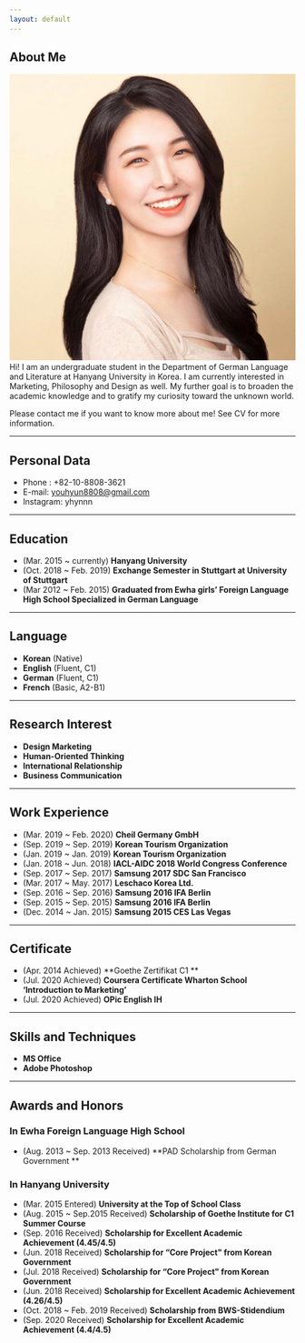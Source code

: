 ```yaml
---
layout: default
---
```


## About Me
<img class="profile-picture" src="profile_youhyun.jpeg">
Hi! I am an undergraduate student in the Department of German Language and Literature at Hanyang University in Korea. I am currently interested in Marketing, Philosophy and Design as well. My further goal is to broaden the academic knowledge and to gratify my curiosity toward the unknown world.

Please contact me if you want to know more about me!  See CV for more information.

 <!-- This is a jekyll based resume template. You can find the full source code on [GitHub] --> 
 <!-- (https://github.com/bk2dcradle/researcher) -->

---
## Personal Data
- Phone : +82-10-8808-3621
- E-mail: youhyun8808@gmail.com
- Instagram: yhynnn

---
## Education
- (Mar. 2015 ~ currently) **Hanyang University** 
- (Oct. 2018 ~ Feb. 2019) **Exchange Semester in Stuttgart at University of Stuttgart** 
- (Mar 2012 ~ Feb. 2015) **Graduated from Ewha girls’ Foreign Language High School Specialized in German Language** 

---
## Language
- **Korean** (Native)
- **English** (Fluent, C1)
- **German** (Fluent, C1)
- **French** (Basic, A2-B1) 

---
## Research Interest
- **Design Marketing**
- **Human-Oriented Thinking**
- **International Relationship**
- **Business Communication**

---
## Work Experience
- (Mar. 2019 ~ Feb. 2020) **Cheil Germany GmbH** 
- (Sep. 2019 ~ Sep. 2019) **Korean Tourism Organization**
- (Jan. 2019 ~ Jan. 2019) **Korean Tourism Organization**
- (Jan. 2018 ~ Jun. 2018) **IACL-AIDC 2018 World Congress Conference**
- (Sep. 2017 ~ Sep. 2017) **Samsung 2017 SDC San Francisco**
- (Mar. 2017 ~ May. 2017) **Leschaco Korea Ltd.**
- (Sep. 2016 ~ Sep. 2016) **Samsung 2016 IFA Berlin**
- (Sep. 2015 ~ Sep. 2015) **Samsung 2016 IFA Berlin**
- (Dec. 2014 ~ Jan. 2015) **Samsung 2015 CES Las Vegas**

---
## Certificate
- (Apr. 2014 Achieved) **Goethe Zertifikat C1 **
- (Jul. 2020 Achieved) **Coursera Certificate Wharton School ‘Introduction to Marketing’**
- (Jul. 2020 Achieved) **OPic English IH**

---
## Skills and Techniques
- **MS Office**
- **Adobe Photoshop**

---
## Awards and Honors
### In Ewha Foreign Language High School 
- (Aug. 2013 ~ Sep. 2013 Received) **PAD Scholarship from German Government **
### In Hanyang University
- (Mar. 2015 Entered) **University at the Top of School Class**
- (Aug. 2015 ~ Sep.2015 Received) **Scholarship of Goethe Institute for C1 Summer Course**
- (Sep. 2016 Received) **Scholarship for Excellent Academic Achievement (4.45/4.5)**
- (Jun. 2018 Received) **Scholarship for “Core Project" from Korean Government**
- (Jul. 2018 Received) **Scholarship for “Core Project" from Korean Government**
- (Jun. 2018 Received) **Scholarship for Excellent Academic Achievement (4.26/4.5)**
- (Oct. 2018 ~ Feb. 2019 Received) **Scholarship from BWS-Stidendium**
- (Sep. 2020 Received) **Scholarship for Excellent Academic Achievement (4.4/4.5)**

 <!-- This is a [link](http://google.com). Something *italics* and something **bold**.-->
 <!-- Here is a horizontal rule --- -->
 <!-- Here is a blockquote> To a great mind, nothing is little -->
